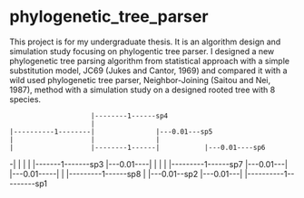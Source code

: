 phylogenetic_tree_parser
========================
This project is for my undergraduate thesis. It is an algorithm design and simulation study focusing on phylogentic tree parser. I designed a new phylogenetic tree parsing algorithm from statistical approach with a simple substitution model, JC69 (Jukes and Cantor, 1969) and compared it with a wild used phylogenetic tree parser, Neighbor-Joining (Saitou and Nei, 1987), method with a simulation study on a designed rooted tree with 8 species. 

                        |--------1------sp4
                        |
    |----------1--------|               |---0.01---sp5
    |                   |               |
    |                   |--------1------|           |---0.01----sp6
   -|                                   |           |
    |          |-------1-------sp3      |---0.01----| 
    |          |                                    |            |---------1------sp7
    |---0.01---|                                    |---0.01-----|
               |                                                 |---------1------sp8
               |          |---0.01--sp2
               |---0.01---|
                          |----------1---------sp1

